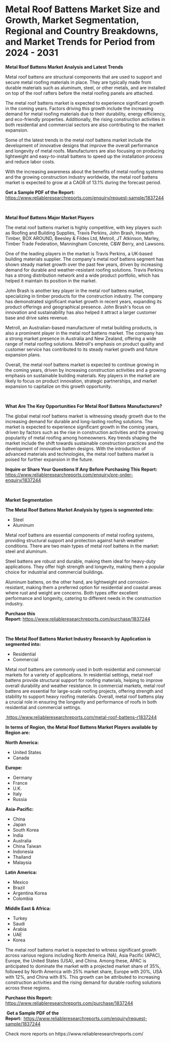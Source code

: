 <p><h1>Metal Roof Battens Market Size and Growth, Market Segmentation, Regional and Country Breakdowns, and Market Trends for Period from 2024 -  2031</h1></p><p><strong>Metal Roof Battens Market Analysis and Latest Trends</strong></p>
<p><p>Metal roof battens are structural components that are used to support and secure metal roofing materials in place. They are typically made from durable materials such as aluminum, steel, or other metals, and are installed on top of the roof rafters before the metal roofing panels are attached.</p><p>The metal roof battens market is expected to experience significant growth in the coming years. Factors driving this growth include the increasing demand for metal roofing materials due to their durability, energy efficiency, and eco-friendly properties. Additionally, the rising construction activities in both residential and commercial sectors are also contributing to the market expansion.</p><p>Some of the latest trends in the metal roof battens market include the development of innovative designs that improve the overall performance and longevity of metal roofs. Manufacturers are also focusing on producing lightweight and easy-to-install battens to speed up the installation process and reduce labor costs.</p><p>With the increasing awareness about the benefits of metal roofing systems and the growing construction industry worldwide, the metal roof battens market is expected to grow at a CAGR of 13.1% during the forecast period.</p></p>
<p><strong>Get a Sample PDF of the Report:&nbsp;</strong> <a href="https://www.reliableresearchreports.com/enquiry/request-sample/1837244">https://www.reliableresearchreports.com/enquiry/request-sample/1837244</a></p>
<p>&nbsp;</p>
<p><strong>Metal Roof Battens Major Market Players</strong></p>
<p><p>The metal roof battens market is highly competitive, with key players such as Roofing and Building Supplies, Travis Perkins, John Brash, Howarth Timber, BOX AROUND, Beesley & Fildes Ltd, Metroll, JT Atkinson, Marley, Timber Trade Federation, Manningham Concrete, C&W Berry, and Lawsons. </p><p>One of the leading players in the market is Travis Perkins, a UK-based building materials supplier. The company's metal roof battens segment has shown steady market growth over the past few years, driven by increasing demand for durable and weather-resistant roofing solutions. Travis Perkins has a strong distribution network and a wide product portfolio, which has helped it maintain its position in the market.</p><p>John Brash is another key player in the metal roof battens market, specializing in timber products for the construction industry. The company has demonstrated significant market growth in recent years, expanding its product offerings and geographical presence. John Brash's focus on innovation and sustainability has also helped it attract a larger customer base and drive sales revenue.</p><p>Metroll, an Australian-based manufacturer of metal building products, is also a prominent player in the metal roof battens market. The company has a strong market presence in Australia and New Zealand, offering a wide range of metal roofing solutions. Metroll's emphasis on product quality and customer service has contributed to its steady market growth and future expansion plans.</p><p>Overall, the metal roof battens market is expected to continue growing in the coming years, driven by increasing construction activities and a growing emphasis on sustainable building materials. Key players in the market are likely to focus on product innovation, strategic partnerships, and market expansion to capitalize on this growth opportunity.</p></p>
<p>&nbsp;</p>
<p><strong>What Are The Key Opportunities For Metal Roof Battens Manufacturers?</strong></p>
<p><p>The global metal roof battens market is witnessing steady growth due to the increasing demand for durable and long-lasting roofing solutions. The market is expected to experience significant growth in the coming years, driven by factors such as the rise in construction activities and the growing popularity of metal roofing among homeowners. Key trends shaping the market include the shift towards sustainable construction practices and the development of innovative batten designs. With the introduction of advanced materials and technologies, the metal roof battens market is poised for further expansion in the future.</p></p>
<p><strong>Inquire or Share Your Questions If Any Before Purchasing This Report:</strong> <a href="https://www.reliableresearchreports.com/enquiry/pre-order-enquiry/1837244">https://www.reliableresearchreports.com/enquiry/pre-order-enquiry/1837244</a></p>
<p>&nbsp;</p>
<p><strong>Market Segmentation</strong></p>
<p><strong>The Metal Roof Battens Market Analysis by types is segmented into:</strong></p>
<p><ul><li>Steel</li><li>Aluminum</li></ul></p>
<p><p>Metal roof battens are essential components of metal roofing systems, providing structural support and protection against harsh weather conditions. There are two main types of metal roof battens in the market: steel and aluminum. </p><p>Steel battens are robust and durable, making them ideal for heavy-duty applications. They offer high strength and longevity, making them a popular choice for industrial and commercial buildings. </p><p>Aluminum battens, on the other hand, are lightweight and corrosion-resistant, making them a preferred option for residential and coastal areas where rust and weight are concerns. Both types offer excellent performance and longevity, catering to different needs in the construction industry.</p></p>
<p><strong>Purchase this Report:&nbsp;</strong><a href="https://www.reliableresearchreports.com/purchase/1837244">https://www.reliableresearchreports.com/purchase/1837244</a></p>
<p>&nbsp;</p>
<p><strong>The Metal Roof Battens Market Industry Research by Application is segmented into:</strong></p>
<p><ul><li>Residential</li><li>Commercial</li></ul></p>
<p><p>Metal roof battens are commonly used in both residential and commercial markets for a variety of applications. In residential settings, metal roof battens provide structural support for roofing materials, helping to improve overall durability and weather resistance. In commercial markets, metal roof battens are essential for large-scale roofing projects, offering strength and stability to support heavy roofing materials. Overall, metal roof battens play a crucial role in ensuring the longevity and performance of roofs in both residential and commercial settings.</p></p>
<p><a href="https://www.reliableresearchreports.com/metal-roof-battens-r1837244">&nbsp;https://www.reliableresearchreports.com/metal-roof-battens-r1837244</a></p>
<p><strong>In terms of Region, the Metal Roof Battens Market Players available by Region are:</strong></p>
<p>
    <p> <strong> North America: </strong>
        <ul>
            <li>United States</li>
            <li>Canada</li>
        </ul>
        </p> 
    <p> <strong> Europe: </strong>
        <ul>
            <li>Germany</li>
            <li>France</li>
            <li>U.K.</li>
            <li>Italy</li>
            <li>Russia</li>
        </ul>
        </p> 
    <p> <strong> Asia-Pacific: </strong>
        <ul>
            <li>China</li>
            <li>Japan</li>
            <li>South Korea</li>
            <li>India</li>
            <li>Australia</li>
            <li>China Taiwan</li>
            <li>Indonesia</li>
            <li>Thailand</li>
            <li>Malaysia</li>
        </ul>
        </p> 
    <p> <strong> Latin America: </strong>
        <ul>
            <li>Mexico</li>
            <li>Brazil</li>
            <li>Argentina Korea</li>
            <li>Colombia</li>
        </ul>
        </p> 
    <p> <strong> Middle East & Africa: </strong>
        <ul>
            <li>Turkey</li>
            <li>Saudi</li>
            <li>Arabia</li>
            <li>UAE</li>
            <li>Korea</li>
        </ul>
    </p>
    </p>
<p><p>The metal roof battens market is expected to witness significant growth across various regions including North America (NA), Asia Pacific (APAC), Europe, the United States (USA), and China. Among these, APAC is anticipated to dominate the market with a projected market share of 35%, followed by North America with 25% market share, Europe with 20%, USA with 12%, and China with 8%. This growth can be attributed to increasing construction activities and the rising demand for durable roofing solutions across these regions.</p></p>
<p><strong>Purchase this Report: </strong><a href="https://www.reliableresearchreports.com/purchase/1837244">https://www.reliableresearchreports.com/purchase/1837244</a></p>
<p>&nbsp;<strong>Get a Sample PDF of the Report:&nbsp;&nbsp;</strong><a href="https://www.reliableresearchreports.com/enquiry/request-sample/1837244">https://www.reliableresearchreports.com/enquiry/request-sample/1837244</a></p>
<p><strong></strong></p>
<p>Check more reports on https://www.reliableresearchreports.com/</p>